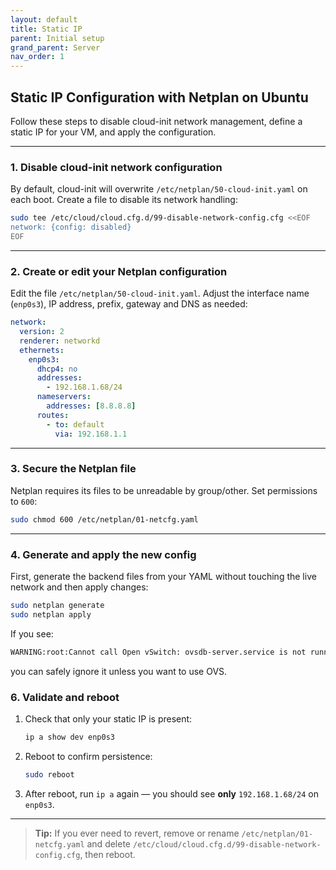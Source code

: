 ```yaml
---
layout: default
title: Static IP
parent: Initial setup
grand_parent: Server
nav_order: 1
---
```


## Static IP Configuration with Netplan on Ubuntu

Follow these steps to disable cloud-init network management, define a static IP for your VM, and apply the configuration.

---

### 1. Disable cloud-init network configuration

By default, cloud-init will overwrite `/etc/netplan/50-cloud-init.yaml` on each boot. Create a file to disable its network handling:

```bash
sudo tee /etc/cloud/cloud.cfg.d/99-disable-network-config.cfg <<EOF
network: {config: disabled}
EOF
````

---

### 2. Create or edit your Netplan configuration

Edit the file `/etc/netplan/50-cloud-init.yaml`. Adjust the interface name (`enp0s3`), IP address, prefix, gateway and DNS as needed:

```yaml
network:
  version: 2
  renderer: networkd
  ethernets:
    enp0s3:
      dhcp4: no
      addresses:
        - 192.168.1.68/24
      nameservers:
        addresses: [8.8.8.8]
      routes:
        - to: default
          via: 192.168.1.1
```

---

### 3. Secure the Netplan file

Netplan requires its files to be unreadable by group/other. Set permissions to `600`:

```bash
sudo chmod 600 /etc/netplan/01-netcfg.yaml
```

---

### 4. Generate and apply the new config

First, generate the backend files from your YAML without touching the live network and then apply changes:

```bash
sudo netplan generate
sudo netplan apply
```

If you see:

```bash
WARNING:root:Cannot call Open vSwitch: ovsdb-server.service is not running.
```

you can safely ignore it unless you want to use OVS.

### 6. Validate and reboot

1. Check that only your static IP is present:

    ```bash
    ip a show dev enp0s3
    ```

2. Reboot to confirm persistence:

    ```bash
    sudo reboot
    ```

3. After reboot, run `ip a` again — you should see **only** `192.168.1.68/24` on `enp0s3`.

---

> **Tip:** If you ever need to revert, remove or rename `/etc/netplan/01-netcfg.yaml` and delete `/etc/cloud/cloud.cfg.d/99-disable-network-config.cfg`, then reboot.